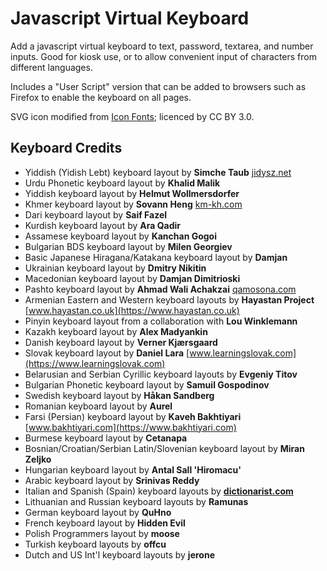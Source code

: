 # Javascript Virtual Keyboard

Add a javascript virtual keyboard to text, password, textarea, and number inputs. Good for kiosk use, or to allow convenient input of characters from different languages.

Includes a "User Script" version that can be added to browsers such as Firefox to enable the keyboard on all pages.

SVG icon modified from [Icon Fonts](https://www.onlinewebfonts.com/icon); licenced by CC BY 3.0.

## Keyboard Credits
- Yiddish (Yidish Lebt) keyboard layout by **Simche Taub** [jidysz.net](https://jidysz.net)
- Urdu Phonetic keyboard layout by **Khalid Malik**
- Yiddish keyboard layout by **Helmut Wollmersdorfer**
- Khmer keyboard layout by **Sovann Heng** [km-kh.com](https://km-kh.com)
- Dari keyboard layout by **Saif Fazel**
- Kurdish keyboard layout by **Ara Qadir**
- Assamese keyboard layout by **Kanchan Gogoi**
- Bulgarian BDS keyboard layout by **Milen Georgiev**
- Basic Japanese Hiragana/Katakana keyboard layout by **Damjan**
- Ukrainian keyboard layout by **Dmitry Nikitin**
- Macedonian keyboard layout by **Damjan Dimitrioski**
- Pashto keyboard layout by **Ahmad Wali Achakzai** [qamosona.com](https://qamosona.com)
- Armenian Eastern and Western keyboard layouts by **Hayastan Project** [www.hayastan.co.uk](https://www.hayastan.co.uk)
- Pinyin keyboard layout from a collaboration with **Lou Winklemann**
- Kazakh keyboard layout by **Alex Madyankin**
- Danish keyboard layout by **Verner Kjærsgaard**
- Slovak keyboard layout by **Daniel Lara** [www.learningslovak.com](https://www.learningslovak.com)
- Belarusian and Serbian Cyrillic keyboard layouts by **Evgeniy Titov**
- Bulgarian Phonetic keyboard layout by **Samuil Gospodinov**
- Swedish keyboard layout by **Håkan Sandberg**
- Romanian keyboard layout by **Aurel**
- Farsi (Persian) keyboard layout by **Kaveh Bakhtiyari** [www.bakhtiyari.com](https://www.bakhtiyari.com)
- Burmese keyboard layout by **Cetanapa**
- Bosnian/Croatian/Serbian Latin/Slovenian keyboard layout by **Miran Zeljko**
- Hungarian keyboard layout by **Antal Sall 'Hiromacu'**
- Arabic keyboard layout by **Srinivas Reddy**
- Italian and Spanish (Spain) keyboard layouts by **[dictionarist.com](https://dictionarist.com)**
- Lithuanian and Russian keyboard layouts by **Ramunas**
- German keyboard layout by **QuHno**
- French keyboard layout by **Hidden Evil**
- Polish Programmers layout by **moose**
- Turkish keyboard layouts by **offcu**
- Dutch and US Int'l keyboard layouts by **jerone**